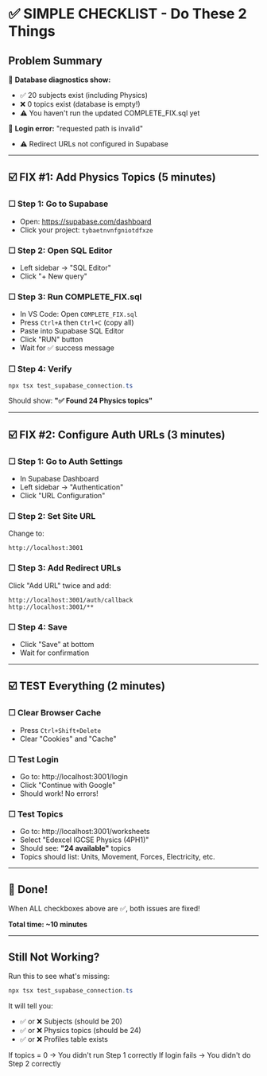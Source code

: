 # ✅ SIMPLE CHECKLIST - Do These 2 Things

## Problem Summary

🔴 **Database diagnostics show:**
- ✅ 20 subjects exist (including Physics)
- ❌ 0 topics exist (database is empty!)
- ⚠️ You haven't run the updated COMPLETE_FIX.sql yet

🔴 **Login error:** "requested path is invalid"
- ⚠️ Redirect URLs not configured in Supabase

---

## ☑️ FIX #1: Add Physics Topics (5 minutes)

### ☐ Step 1: Go to Supabase
- Open: https://supabase.com/dashboard
- Click your project: `tybaetnvnfgniotdfxze`

### ☐ Step 2: Open SQL Editor
- Left sidebar → "SQL Editor"
- Click "+ New query"

### ☐ Step 3: Run COMPLETE_FIX.sql
- In VS Code: Open `COMPLETE_FIX.sql`
- Press `Ctrl+A` then `Ctrl+C` (copy all)
- Paste into Supabase SQL Editor
- Click "RUN" button
- Wait for ✅ success message

### ☐ Step 4: Verify
```powershell
npx tsx test_supabase_connection.ts
```
Should show: **"✅ Found 24 Physics topics"**

---

## ☑️ FIX #2: Configure Auth URLs (3 minutes)

### ☐ Step 1: Go to Auth Settings
- In Supabase Dashboard
- Left sidebar → "Authentication"
- Click "URL Configuration"

### ☐ Step 2: Set Site URL
Change to:
```
http://localhost:3001
```

### ☐ Step 3: Add Redirect URLs
Click "Add URL" twice and add:
```
http://localhost:3001/auth/callback
http://localhost:3001/**
```

### ☐ Step 4: Save
- Click "Save" at bottom
- Wait for confirmation

---

## ☑️ TEST Everything (2 minutes)

### ☐ Clear Browser Cache
- Press `Ctrl+Shift+Delete`
- Clear "Cookies" and "Cache"

### ☐ Test Login
- Go to: http://localhost:3001/login
- Click "Continue with Google"
- Should work! No errors!

### ☐ Test Topics
- Go to: http://localhost:3001/worksheets
- Select "Edexcel IGCSE Physics (4PH1)"
- Should see: **"24 available"** topics
- Topics should list: Units, Movement, Forces, Electricity, etc.

---

## 🎯 Done!

When ALL checkboxes above are ✅, both issues are fixed!

**Total time: ~10 minutes**

---

## Still Not Working?

Run this to see what's missing:
```powershell
npx tsx test_supabase_connection.ts
```

It will tell you:
- ✅ or ❌ Subjects (should be 20)
- ✅ or ❌ Physics topics (should be 24)
- ✅ or ❌ Profiles table exists

If topics = 0 → You didn't run Step 1 correctly
If login fails → You didn't do Step 2 correctly
